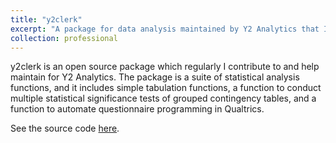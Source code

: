 ```yaml
---
title: "y2clerk"
excerpt: "A package for data analysis maintained by Y2 Analytics that I contribute to"
collection: professional
---
```


y2clerk is an open source package which regularly I contribute to and help maintain for Y2 Analytics. The package is a suite of statistical analysis functions, and it includes simple tabulation functions, a function to conduct multiple statistical significance tests of grouped contingency tables, and a function to automate questionnaire programming in Qualtrics.

See the source code [here](https://github.com/y2analytics/y2clerk).
